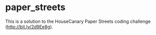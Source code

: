 # paper_streets
This is a solution to the HouseCanary Paper Streets coding challenge (http://bit.ly/2d9Ee8g).
